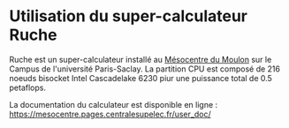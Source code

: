 # Utilisation du super-calculateur Ruche

Ruche est un super-calculateur installé au [Mésocentre du Moulon](http://mesocentre.centralesupelec.fr/) sur le Campus de l'université Paris-Saclay. La partition CPU est composé de 216 noeuds bisocket Intel Cascadelake 6230 piur une puissance total de 0.5 petaflops.

La documentation du calculateur est disponible en ligne : https://mesocentre.pages.centralesupelec.fr/user_doc/

